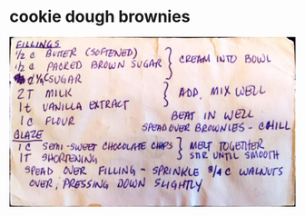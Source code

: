 cookie dough brownies
======================================
![Original Recipe 2](./imgs/cookie_dough_brownies-2.jpg "Original Recipe  2")
